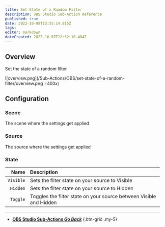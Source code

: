 ```yaml
---
title: Set State of a Random Filter
description: OBS Studio Sub-Action Reference
published: true
date: 2022-10-09T13:55:14.815Z
tags: 
editor: markdown
dateCreated: 2022-10-07T12:52:10.484Z
---
```


## Overview
Set the state of a random filter

![overview.png](/Sub-Actions/OBS/set-state-of-a-random-filter/overview.png =400x)

## Configuration
### Scene
The scene where the settings get applied

### Source
The source where the settings get applied

### State
Name | Description
----:|:------------
`Visible` | Sets the filter state on your source to Visible
`Hidden` | Sets the filter state on your source to Hidden
`Toggle` | Toggles the filter state on your source between Visible and Hidden

---

- [<i class="mdi mdi-chevron-left"></i> **OBS Studio Sub-Actions *Go Back***](/en/Sub-Actions/OBS)
{.btn-grid .my-5}